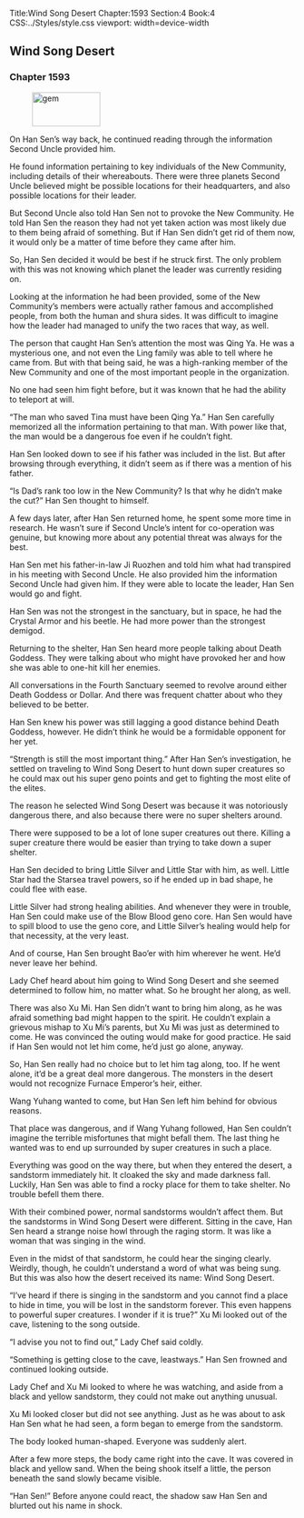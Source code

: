 Title:Wind Song Desert 
Chapter:1593 
Section:4 
Book:4 
CSS:../Styles/style.css 
viewport: width=device-width
  
## Wind Song Desert
### Chapter 1593
  
<figure>
	<img src="../Images/gem.gif" alt="gem" id="gem" width="120" height="60" />
</figure>
  

  
On Han Sen’s way back, he continued reading through the information Second Uncle provided him.

He found information pertaining to key individuals of the New Community, including details of their whereabouts. There were three planets Second Uncle believed might be possible locations for their headquarters, and also possible locations for their leader.

But Second Uncle also told Han Sen not to provoke the New Community. He told Han Sen the reason they had not yet taken action was most likely due to them being afraid of something. But if Han Sen didn’t get rid of them now, it would only be a matter of time before they came after him.

So, Han Sen decided it would be best if he struck first. The only problem with this was not knowing which planet the leader was currently residing on.

Looking at the information he had been provided, some of the New Community’s members were actually rather famous and accomplished people, from both the human and shura sides. It was difficult to imagine how the leader had managed to unify the two races that way, as well.

The person that caught Han Sen’s attention the most was Qing Ya. He was a mysterious one, and not even the Ling family was able to tell where he came from. But with that being said, he was a high-ranking member of the New Community and one of the most important people in the organization.

No one had seen him fight before, but it was known that he had the ability to teleport at will.

“The man who saved Tina must have been Qing Ya.” Han Sen carefully memorized all the information pertaining to that man. With power like that, the man would be a dangerous foe even if he couldn’t fight.

Han Sen looked down to see if his father was included in the list. But after browsing through everything, it didn’t seem as if there was a mention of his father.

“Is Dad’s rank too low in the New Community? Is that why he didn’t make the cut?” Han Sen thought to himself.

A few days later, after Han Sen returned home, he spent some more time in research. He wasn’t sure if Second Uncle’s intent for co-operation was genuine, but knowing more about any potential threat was always for the best.

Han Sen met his father-in-law Ji Ruozhen and told him what had transpired in his meeting with Second Uncle. He also provided him the information Second Uncle had given him. If they were able to locate the leader, Han Sen would go and fight.

Han Sen was not the strongest in the sanctuary, but in space, he had the Crystal Armor and his beetle. He had more power than the strongest demigod.

Returning to the shelter, Han Sen heard more people talking about Death Goddess. They were talking about who might have provoked her and how she was able to one-hit kill her enemies.

All conversations in the Fourth Sanctuary seemed to revolve around either Death Goddess or Dollar. And there was frequent chatter about who they believed to be better.

Han Sen knew his power was still lagging a good distance behind Death Goddess, however. He didn’t think he would be a formidable opponent for her yet.

“Strength is still the most important thing.” After Han Sen’s investigation, he settled on traveling to Wind Song Desert to hunt down super creatures so he could max out his super geno points and get to fighting the most elite of the elites.

The reason he selected Wind Song Desert was because it was notoriously dangerous there, and also because there were no super shelters around.

There were supposed to be a lot of lone super creatures out there. Killing a super creature there would be easier than trying to take down a super shelter.

Han Sen decided to bring Little Silver and Little Star with him, as well. Little Star had the Starsea travel powers, so if he ended up in bad shape, he could flee with ease.

Little Silver had strong healing abilities. And whenever they were in trouble, Han Sen could make use of the Blow Blood geno core. Han Sen would have to spill blood to use the geno core, and Little Silver’s healing would help for that necessity, at the very least.

And of course, Han Sen brought Bao’er with him wherever he went. He’d never leave her behind.

Lady Chef heard about him going to Wind Song Desert and she seemed determined to follow him, no matter what. So he brought her along, as well.

There was also Xu Mi. Han Sen didn’t want to bring him along, as he was afraid something bad might happen to the spirit. He couldn’t explain a grievous mishap to Xu Mi’s parents, but Xu Mi was just as determined to come. He was convinced the outing would make for good practice. He said if Han Sen would not let him come, he’d just go alone, anyway.

So, Han Sen really had no choice but to let him tag along, too. If he went alone, it’d be a great deal more dangerous. The monsters in the desert would not recognize Furnace Emperor’s heir, either.

Wang Yuhang wanted to come, but Han Sen left him behind for obvious reasons.

That place was dangerous, and if Wang Yuhang followed, Han Sen couldn’t imagine the terrible misfortunes that might befall them. The last thing he wanted was to end up surrounded by super creatures in such a place.

Everything was good on the way there, but when they entered the desert, a sandstorm immediately hit. It cloaked the sky and made darkness fall. Luckily, Han Sen was able to find a rocky place for them to take shelter. No trouble befell them there.

With their combined power, normal sandstorms wouldn’t affect them. But the sandstorms in Wind Song Desert were different. Sitting in the cave, Han Sen heard a strange noise howl through the raging storm. It was like a woman that was singing in the wind.

Even in the midst of that sandstorm, he could hear the singing clearly. Weirdly, though, he couldn’t understand a word of what was being sung. But this was also how the desert received its name: Wind Song Desert.

“I’ve heard if there is singing in the sandstorm and you cannot find a place to hide in time, you will be lost in the sandstorm forever. This even happens to powerful super creatures. I wonder if it is true?” Xu Mi looked out of the cave, listening to the song outside.

“I advise you not to find out,” Lady Chef said coldly.

“Something is getting close to the cave, leastways.” Han Sen frowned and continued looking outside.

Lady Chef and Xu Mi looked to where he was watching, and aside from a black and yellow sandstorm, they could not make out anything unusual.

Xu Mi looked closer but did not see anything. Just as he was about to ask Han Sen what he had seen, a form began to emerge from the sandstorm.

The body looked human-shaped. Everyone was suddenly alert.

After a few more steps, the body came right into the cave. It was covered in black and yellow sand. When the being shook itself a little, the person beneath the sand slowly became visible.

“Han Sen!” Before anyone could react, the shadow saw Han Sen and blurted out his name in shock.